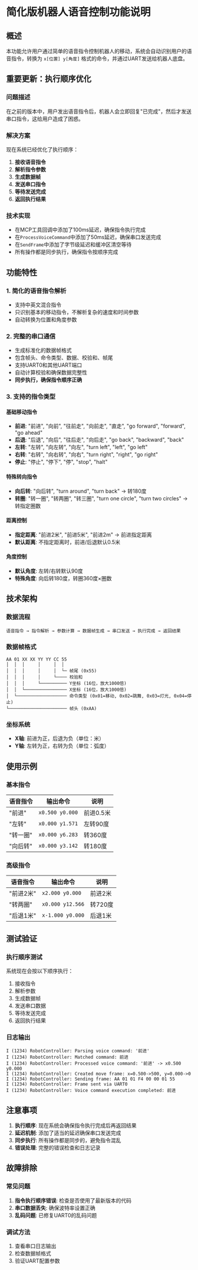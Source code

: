 # 简化版机器人语音控制功能说明

## 概述

本功能允许用户通过简单的语音指令控制机器人的移动，系统会自动识别用户的语音指令，转换为 `x[位置] y[角度]` 格式的命令，并通过UART发送给机器人底盘。

## 重要更新：执行顺序优化

### 问题描述
在之前的版本中，用户发出语音指令后，机器人会立即回复"已完成"，然后才发送串口指令，这给用户造成了困惑。

### 解决方案
现在系统已经优化了执行顺序：
1. **接收语音指令**
2. **解析指令参数**
3. **生成数据帧**
4. **发送串口指令**
5. **等待发送完成**
6. **返回执行结果**

### 技术实现
- 在MCP工具回调中添加了100ms延迟，确保指令执行完成
- 在`ProcessVoiceCommand`中添加了50ms延迟，确保串口发送完成
- 在`SendFrame`中添加了字节级延迟和缓冲区清空等待
- 所有操作都是同步执行，确保指令按顺序完成

## 功能特性

### 1. 简化的语音指令解析
- 支持中英文混合指令
- 只识别基本的移动指令，不解析复杂的速度和时间参数
- 自动转换为位置和角度参数

### 2. 完整的串口通信
- 生成标准化的数据帧格式
- 包含帧头、命令类型、数据、校验和、帧尾
- 支持UART0和其他UART端口
- 自动计算校验和确保数据完整性
- **同步执行，确保指令顺序正确**

### 3. 支持的指令类型

#### 基础移动指令
- **前进**: "前进", "向前", "往前走", "向前走", "直走", "go forward", "forward", "go ahead"
- **后退**: "后退", "向后", "往后走", "向后走", "go back", "backward", "back"
- **左转**: "左转", "向左转", "向左", "turn left", "left", "go left"
- **右转**: "右转", "向右转", "向右", "turn right", "right", "go right"
- **停止**: "停止", "停下", "停", "stop", "halt"

#### 特殊转向指令
- **向后转**: "向后转", "turn around", "turn back" → 转180度
- **转圈**: "转一圈", "转两圈", "转三圈", "turn one circle", "turn two circles" → 转指定圈数

#### 距离控制
- **指定距离**: "前进2米", "前进5米", "前进2m" → 前进指定距离
- **默认距离**: 不指定距离时，前进/后退默认0.5米

#### 角度控制
- **默认角度**: 左转/右转默认90度
- **特殊角度**: 向后转180度，转圈360度×圈数

## 技术架构

### 数据流程
```
语音指令 → 指令解析 → 参数计算 → 数据帧生成 → 串口发送 → 执行完成 → 返回结果
```

### 数据帧格式
```
AA 01 XX XX YY YY CC 55
│  │  │     │     │  │
│  │  │     │     │  └─ 帧尾 (0x55)
│  │  │     │     └──── 校验和
│  │  │     └────────── Y坐标 (16位，放大1000倍)
│  │  └──────────────── X坐标 (16位，放大1000倍)
│  └─────────────────── 命令类型 (0x01=移动, 0x02=跳舞, 0x03=灯光, 0x04=停止)
└────────────────────── 帧头 (0xAA)
```

### 坐标系统
- **X轴**: 前进为正，后退为负（单位：米）
- **Y轴**: 左转为正，右转为负（单位：弧度）

## 使用示例

### 基本指令
| 语音指令 | 输出命令 | 说明 |
|---------|---------|------|
| "前进" | `x0.500 y0.000` | 前进0.5米 |
| "左转" | `x0.000 y1.571` | 左转90度 |
| "转一圈" | `x0.000 y6.283` | 转360度 |
| "向后转" | `x0.000 y3.142` | 转180度 |

### 高级指令
| 语音指令 | 输出命令 | 说明 |
|---------|---------|------|
| "前进2米" | `x2.000 y0.000` | 前进2米 |
| "转两圈" | `x0.000 y12.566` | 转720度 |
| "后退1米" | `x-1.000 y0.000` | 后退1米 |

## 测试验证

### 执行顺序测试
系统现在会按以下顺序执行：
1. 接收指令
2. 解析参数
3. 生成数据帧
4. 发送串口数据
5. 等待发送完成
6. 返回执行结果

### 日志输出
```
I (1234) RobotController: Parsing voice command: '前进'
I (1234) RobotController: Matched command: 前进
I (1234) RobotController: Processed voice command: '前进' -> x0.500 y0.000
I (1234) RobotController: Created move frame: x=0.500->500, y=0.000->0
I (1234) RobotController: Sending frame: AA 01 01 F4 00 00 01 55
I (1234) RobotController: Frame sent via UART0
I (1234) RobotController: Voice command execution completed: 前进
```

## 注意事项

1. **执行顺序**: 现在系统会确保指令执行完成后再返回结果
2. **延迟机制**: 添加了适当的延迟确保串口发送完成
3. **同步执行**: 所有操作都是同步的，避免指令混乱
4. **错误处理**: 完整的错误检查和日志记录

## 故障排除

### 常见问题
1. **指令执行顺序错误**: 检查是否使用了最新版本的代码
2. **串口数据丢失**: 确保波特率设置正确
3. **乱码问题**: 已修复UART0的乱码问题

### 调试方法
1. 查看串口日志输出
2. 检查数据帧格式
3. 验证UART配置参数
